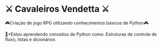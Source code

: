 # :crossed_swords: Cavaleiros Vendetta :crossed_swords: 

:video_game:Criação de jogo RPG utilizando conhecimentos básicos de Python:video_game:

:open_book:*Estou aprendendo conceitos de Python como: Estruturas de controle de fluxo, listas e dicionários
